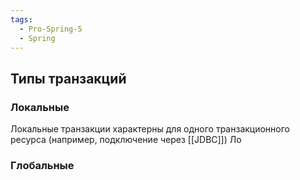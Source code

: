 ```yaml
---
tags:
  - Pro-Spring-5
  - Spring
---
```

## Типы транзакций
### Локальные
Локальные транзакции характерны для одного транзакционного ресурса (например, подключение через [[JDBC]])
Ло
### Глобальные